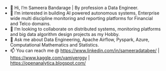 - 👋 Hi, I’m Sameera Bandarage | By profession a Data Engineer.
- 👀 I’m interested in building AI powered autonomous systems, Enterprise wide multi discipline monitoring and reporting platforms for Financial and Telco domains.
- 💞️ I’m looking to collaborate on distributed systems, monitoring platforms and big data algorithm design projects as my Hobby.
- 💬 Ask me about Data Engineering, Apache Airflow, Pyspark, Azure, Computational Mathematics and Statistics.
- 📫 You can reach me @ https://www.linkedin.com/in/sameeradatabee/ | https://www.kaggle.com/vamiyerggv | https://openanalytica.blogspot.com/
